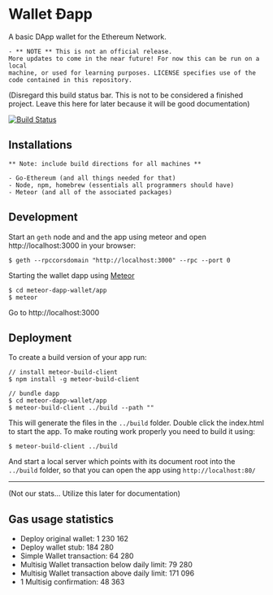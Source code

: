 # Wallet Ðapp

A basic DApp wallet for the Ethereum Network. 

	- ** NOTE ** This is not an official release.
	More updates to come in the near future! For now this can be run on a local 
	machine, or used for learning purposes. LICENSE specifies use of the code contained in this repository.

(Disregard this build status bar. This is not to be considered a finished project. Leave this here for later because it will be good documentation)

[![Build Status](https://travis-ci.org/ethereum/meteor-dapp-wallet.svg?branch=master)](https://travis-ci.org/ethereum/meteor-dapp-wallet)


## Installations
	** Note: include build directions for all machines **

	- Go-Ethereum (and all things needed for that)
	- Node, npm, homebrew (essentials all programmers should have)
	- Meteor (and all of the associated packages)
	

## Development

Start an `geth` node and and the app using meteor and open http://localhost:3000 in your browser:

    $ geth --rpccorsdomain "http://localhost:3000" --rpc --port 0

Starting the wallet dapp using [Meteor](https://meteor.com/install)

    $ cd meteor-dapp-wallet/app
    $ meteor

Go to http://localhost:3000


## Deployment

To create a build version of your app run:
    
    // install meteor-build-client
    $ npm install -g meteor-build-client

    // bundle dapp
    $ cd meteor-dapp-wallet/app
    $ meteor-build-client ../build --path ""

This will generate the files in the `../build` folder. Double click the index.html to start the app.
To make routing work properly you need to build it using:

    $ meteor-build-client ../build

And start a local server which points with its document root into the `../build` folder,
so that you can open the app using `http://localhost:80/`


***
(Not our stats... Utilize this later for documentation)
## Gas usage statistics

- Deploy original wallet: 1 230 162
- Deploy wallet stub: 184 280
- Simple Wallet transaction: 64 280
- Multisig Wallet transaction below daily limit: 79 280
- Multisig Wallet transaction above daily limit: 171 096
- 1 Multisig confirmation: 48 363
